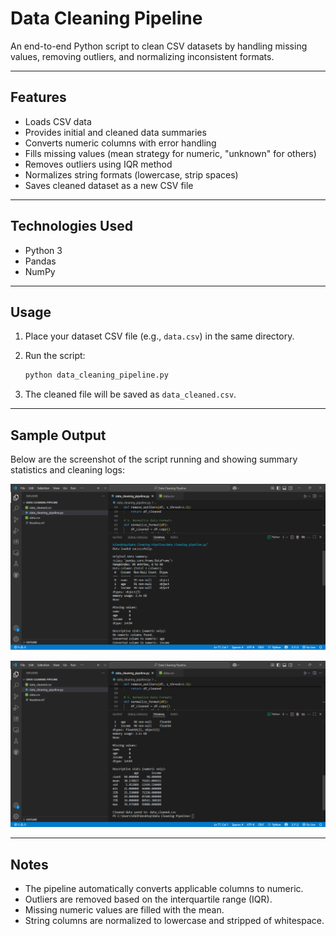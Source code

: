 # Data Cleaning Pipeline

An end-to-end Python script to clean CSV datasets by handling missing values, removing outliers, and normalizing inconsistent formats.

---

## Features

* Loads CSV data
* Provides initial and cleaned data summaries
* Converts numeric columns with error handling
* Fills missing values (mean strategy for numeric, "unknown" for others)
* Removes outliers using IQR method
* Normalizes string formats (lowercase, strip spaces)
* Saves cleaned dataset as a new CSV file

---

## Technologies Used

* Python 3
* Pandas
* NumPy

---

## Usage

1. Place your dataset CSV file (e.g., `data.csv`) in the same directory.
2. Run the script:

   ```bash
   python data_cleaning_pipeline.py
   ```
3. The cleaned file will be saved as `data_cleaned.csv`.

---

## Sample Output

Below are the screenshot of the script running and showing summary statistics and cleaning logs:

![Sample Output Screenshot](Sc1.png)

![Sample Output Screenshot](Sc2.png)

---

## Notes

* The pipeline automatically converts applicable columns to numeric.
* Outliers are removed based on the interquartile range (IQR).
* Missing numeric values are filled with the mean.
* String columns are normalized to lowercase and stripped of whitespace.
